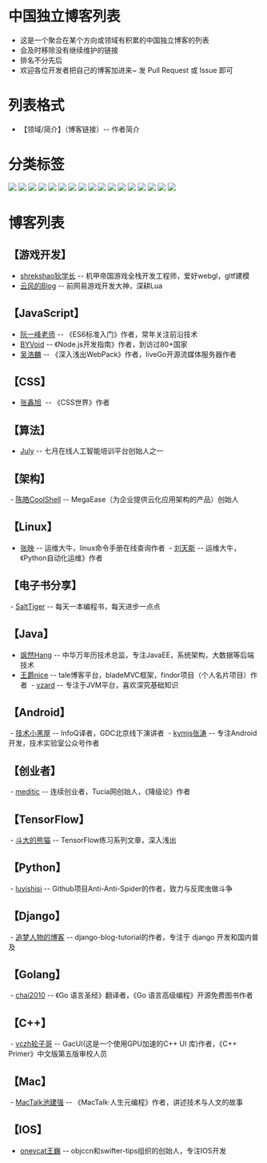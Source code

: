 # 中国独立博客列表
- 这是一个聚合在某个方向或领域有积累的中国独立博客的列表
- 会及时移除没有继续维护的链接
- 排名不分先后
- 欢迎各位开发者把自己的博客加进来~ 发 Pull Request 或 Issue 即可 

# 列表格式
- 【领域/简介】（博客链接）-- 作者简介

# 分类标签
[![](https://img.shields.io/badge/%E6%B8%B8%E6%88%8F%E5%BC%80%E5%8F%91--green.svg)](#【游戏开发】)
[![](https://img.shields.io/badge/JavaScript--brightgreen.svg)](#【JavaScript】)
[![](https://img.shields.io/badge/CSS--yellowgreen.svg)](#【CSS】)
[![](https://img.shields.io/badge/%E7%AE%97%E6%B3%95--yellow.svg)](#【算法】)
[![](https://img.shields.io/badge/%E6%9E%B6%E6%9E%84--orange.svg)](#【架构】)
[![](https://img.shields.io/badge/Linux--red.svg)](#【Linux】)
[![](https://img.shields.io/badge/%E7%94%B5%E5%AD%90%E4%B9%A6--lightgrey.svg)](#【电子书分享】)
[![](https://img.shields.io/badge/Java--blue.svg)](#【Java】)
[![](https://img.shields.io/badge/Android--brightgreen.svg)](#【Android】)
[![](https://img.shields.io/badge/%E5%88%9B%E4%B8%9A%E8%80%85--green.svg)](#【创业者】)
[![](https://img.shields.io/badge/Tensorflow--yellowgreen.svg)](#【TensorFlow】)
[![](https://img.shields.io/badge/Python--yellow.svg)](#【Python】)
[![](https://img.shields.io/badge/Django--orange.svg)](#【Django】)
[![](https://img.shields.io/badge/Golang--red.svg)](#【Golang】)
[![](https://img.shields.io/badge/C%2B%2B--lightgrey.svg)](#【C++】)
[![](https://img.shields.io/badge/Mac--blue.svg)](#【Mac】)
[![](https://img.shields.io/badge/IOS--brightgreen.svg)](#【IOS】)

# 博客列表
## 【游戏开发】
  - [shrekshao狄学长](http://shrekshao.github.io/) -- 机甲帝国游戏全栈开发工程师，爱好webgl，gltf建模
  - [云风的Blog](https://blog.codingnow.com/) -- 前网易游戏开发大神，深耕Lua
## 【JavaScript】
  - [阮一峰老师](http://www.ruanyifeng.com/home.html) -- 《ES6标准入门》作者，常年关注前沿技术
  - [BYVoid](https://www.byvoid.com/) -- 《Node.js开发指南》作者，到访过80+国家
  - [吴浩麟](http://wuhaolin.cn/) -- 《深入浅出WebPack》作者，liveGo开源流媒体服务器作者
## 【CSS】
  - [张鑫旭](http://www.zhangxinxu.com/)  -- 《CSS世界》作者
## 【算法】
  - [July](http://blog.csdn.net/v_JULY_v) -- 七月在线人工智能培训平台创始人之一
## 【架构】
  - [陈皓CoolShell](https://coolshell.cn/) -- MegaEase（为企业提供云化应用架构的产品）创始人
## 【Linux】
  - [张映](http://blog.51yip.com/) -- 运维大牛，linux命令手册在线查询作者
  - [刘天斯](https://www.liuts.com/) -- 运维大牛，《Python自动化运维》作者
## 【电子书分享】
  - [SaltTiger](https://salttiger.com/) -- 每天一本编程书，每天进步一点点
## 【Java】
  - [飒然Hang](http://www.rowkey.me/) -- 中华万年历技术总监，专注JavaEE，系统架构，大数据等后端技术
  - [王爵nice](https://blog.biezhi.me/) -- tale博客平台，bladeMVC框架，findor项目（个人名片项目）作者
  - [vzard](https://vzardlloo.github.io/) -- 专注于JVM平台，喜欢深究基础知识
## 【Android】
  - [技术小黑屋](https://droidyue.com/) -- InfoQ译者，GDC北京线下演讲者
  - [kymjs张涛](https://kymjs.com/) -- 专注Android开发，技术实验室公众号作者
## 【创业者】
  - [meditic](http://meditic.com/category/all) -- 连续创业者，Tucia网创始人，《降级论》作者
## 【TensorFlow】
  - [斗大的熊猫](http://blog.topspeedsnail.com/) -- TensorFlow练习系列文章，深入浅出
## 【Python】
  - [luyishisi](https://www.urlteam.org/) -- Github项目Anti-Anti-Spider的作者，致力与反爬虫做斗争
## 【Django】
  - [追梦人物的博客](https://www.zmrenwu.com/) -- django-blog-tutorial的作者，专注于 django 开发和国内普及
## 【Golang】
  - [chai2010](https://chai2010.cn/) -- 《Go 语言圣经》翻译者，《Go 语言高级编程》开源免费图书作者
## 【C++】
  - [vczh轮子哥](http://www.cppblog.com/vczh) -- GacUI(这是一个使用GPU加速的C++ UI 库)作者，《C++ Primer》中文版第五版审校人员
## 【Mac】
  - [MacTalk池建强](http://macshuo.com/) -- 《MacTalk·人生元编程》作者，讲述技术与人文的故事
## 【IOS】
  - [onevcat王巍](https://onevcat.com/) -- objccn和swifter-tips组织的创始人，专注IOS开发
